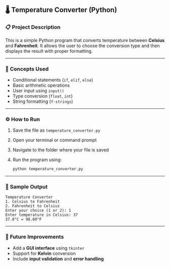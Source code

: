 
## 🌡️ Temperature Converter (Python)

### 📋 **Project Description**

This is a simple Python program that converts temperature between **Celsius** and **Fahrenheit**.
It allows the user to choose the conversion type and then displays the result with proper formatting.

---

### 🧠 **Concepts Used**

* Conditional statements (`if`, `elif`, `else`)
* Basic arithmetic operations
* User input using `input()`
* Type conversion (`float`, `int`)
* String formatting (`f-strings`)

---
### ⚙️ **How to Run**

1. Save the file as `temperature_converter.py`
2. Open your terminal or command prompt
3. Navigate to the folder where your file is saved
4. Run the program using:

   ```bash
   python temperature_converter.py
   ```

---

### 🧾 **Sample Output**

```
Temperature Converter
1. Celsius to Fahrenheit
2. Fahrenheit to Celsius
Enter your choice (1 or 2): 1
Enter temperature in Celsius: 37
37.0°C = 98.60°F
```

---

### 🌟 **Future Improvements**

* Add a **GUI interface** using `tkinter`
* Support for **Kelvin** conversion
* Include **input validation** and **error handling**




